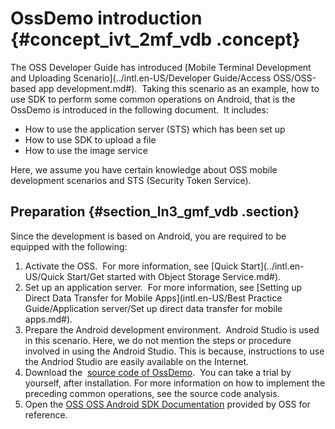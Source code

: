 # OssDemo introduction {#concept_ivt_2mf_vdb .concept}

The OSS Developer Guide has introduced [Mobile Terminal Development and Uploading Scenario](../intl.en-US/Developer Guide/Access OSS/OSS-based app development.md#).  Taking this scenario as an example, how to use SDK to perform some common operations on Android, that is the OssDemo is introduced in the following document.  It includes:

-   How to use the application server \(STS\) which has been set up
-   How to use SDK to upload a file
-   How to use the image service

Here, we assume you have certain knowledge about OSS mobile development scenarios and STS \(Security Token Service\).

## Preparation {#section_ln3_gmf_vdb .section}

Since the development is based on Android, you are required to be equipped with the following:

1.  Activate the OSS.  For more information, see [Quick Start](../intl.en-US/Quick Start/Get started with Object Storage Service.md#).
2.  Set up an application server.  For more information, see [Setting up Direct Data Transfer for Mobile Apps](intl.en-US/Best Practice Guide/Application server/Set up direct data transfer for mobile apps.md#).
3.  Prepare the Android development environment.  Android Studio is used in this scenario. Here, we do not mention the steps or procedure involved in using the Android Studio. This is because, instructions to use the Andriod Studio are easily available on the Internet.
4.  Download the  [source code of OssDemo](https://docs-aliyun.cn-hangzhou.oss.aliyun-inc.com/internal/oss/0.0.4/assets/sdk/OssDemo_2016-01-19.zip).  You can take a trial by yourself, after installation. For more information on how to implement the preceding common operations, see the source code analysis.
5.  Open the [OSS OSS Android SDK Documentation](https://www.alibabacloud.com/help/doc-detail/32043.htm) provided by OSS for reference.


